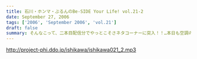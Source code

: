 ```yaml
---
title: 石川・ホンマ・ぶるんのBe-SIDE Your Life! vol.21-2
date: September 27, 2006
tags: ['2006', 'September 2006', 'vol.21']
draft: false
summary: そんなこって、二本目配信分でやっとこそさネタコーナーに突入！！…本日も空調の止まったビルヂングの中でしゃべくる三人ですが、やっとこさうだるような暑さからも解放されたようで、小休止を入れることもなく収録は順調！？に進んだのでありました。NAMAE
---
```


http://project-phi.ddo.jp/ishikawa/ishikawa021_2.mp3